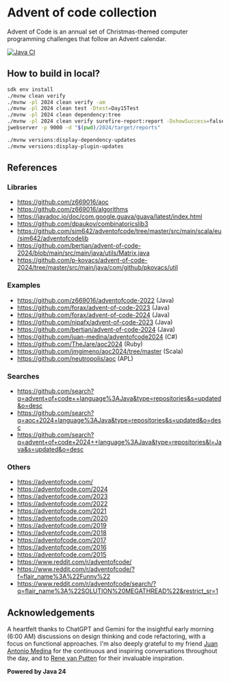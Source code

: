 # Advent of code collection

Advent of Code is an annual set of Christmas-themed computer programming challenges that follow an Advent calendar.

[![Java CI](https://github.com/jabrena/advent-of-code-collection/actions/workflows/maven.yml/badge.svg)](https://github.com/jabrena/advent-of-code-collection/actions/workflows/maven.yml)

## How to build in local?

```bash
sdk env install
./mvnw clean verify
./mvnw -pl 2024 clean verify -am
./mvnw -pl 2024 clean test -Dtest=Day15Test
./mvnw -pl 2024 clean dependency:tree
./mvnw -pl 2024 clean verify surefire-report:report -DshowSuccess=false
jwebserver -p 9000 -d "$(pwd)/2024/target/reports"

./mvnw versions:display-dependency-updates
./mvnw versions:display-plugin-updates
```

## References

### Libraries

- https://github.com/z669016/aoc
- https://github.com/z669016/algorithms
- https://javadoc.io/doc/com.google.guava/guava/latest/index.html
- https://github.com/dpaukov/combinatoricslib3
- https://github.com/sim642/adventofcode/tree/master/src/main/scala/eu/sim642/adventofcodelib
- https://github.com/bertjan/advent-of-code-2024/blob/main/src/main/java/utils/Matrix.java
- https://github.com/p-kovacs/advent-of-code-2024/tree/master/src/main/java/com/github/pkovacs/util

### Examples

- https://github.com/z669016/adventofcode-2022 (Java)
- https://github.com/forax/advent-of-code-2023 (Java)
- https://github.com/forax/advent-of-code-2024 (Java)
- https://github.com/nipafx/advent-of-code-2023 (Java)
- https://github.com/bertjan/advent-of-code-2024 (Java)
- https://github.com/juan-medina/adventofcode2024 (C#)
- https://github.com/TheJare/aoc2024 (Ruby)
- https://github.com/jmgimeno/aoc2024/tree/master (Scala)
- https://github.com/neutropolis/aoc (APL)

### Searches

- https://github.com/search?q=advent+of+code++language%3AJava&type=repositories&s=updated&o=desc
- https://github.com/search?q=aoc+2024+language%3AJava&type=repositories&s=updated&o=desc
- https://github.com/search?q=advent+of+code+2024++language%3AJava&type=repositories&l=Java&s=updated&o=desc

### Others

- https://adventofcode.com/
- https://adventofcode.com/2024
- https://adventofcode.com/2023
- https://adventofcode.com/2022
- https://adventofcode.com/2021
- https://adventofcode.com/2020
- https://adventofcode.com/2019
- https://adventofcode.com/2018
- https://adventofcode.com/2017
- https://adventofcode.com/2016
- https://adventofcode.com/2015
- https://www.reddit.com/r/adventofcode/
- https://www.reddit.com/r/adventofcode/?f=flair_name%3A%22Funny%22
- https://www.reddit.com/r/adventofcode/search/?q=flair_name%3A%22SOLUTION%20MEGATHREAD%22&restrict_sr=1

## Acknowledgements

A heartfelt thanks to ChatGPT and Gemini for the insightful early morning (6:00 AM)
discussions on design thinking and code refactoring, with a focus on functional approaches.
I'm also deeply grateful to my friend [Juan Antonio Medina](https://www.github.com/juan-medina)
for the continuous and inspiring conversations throughout the day,
and to [Rene van Putten](https://github.com/z669016/) for their invaluable inspiration.

**Powered by Java 24**
